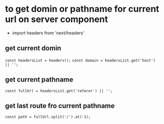 # to get domin or pathname for current url on server component
- import headers from 'next/headers'

## get current domin
  ```const headersList = headers();```
  ```const domain = headersList.get('host') || '';```

## get current pathname
  ```const fullUrl = headersList.get('referer') || '';```

## get last route fro current pathname
  ```const path = fullUrl.split('/').at(-1);```
  
